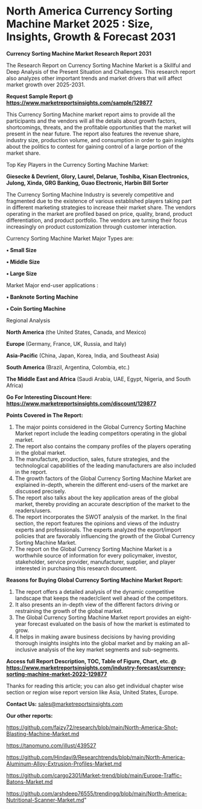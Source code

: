 # North America Currency Sorting Machine Market 2025 : Size, Insights, Growth & Forecast 2031

<strong>Currency Sorting Machine Market Research Report 2031</strong>

The Research Report on Currency Sorting Machine Market is a Skillful and Deep Analysis of the Present Situation and Challenges. This research report also analyzes other important trends and market drivers that will affect market growth over 2025-2031.

<strong>Request Sample Report @ <a href=https://www.marketreportsinsights.com/sample/129877>https://www.marketreportsinsights.com/sample/129877</a></strong>

This Currency Sorting Machine market report aims to provide all the participants and the vendors will all the details about growth factors, shortcomings, threats, and the profitable opportunities that the market will present in the near future. The report also features the revenue share, industry size, production volume, and consumption in order to gain insights about the politics to contest for gaining control of a large portion of the market share.

Top Key Players in the Currency Sorting Machine Market:

<strong>Giesecke & Devrient, Glory, Laurel, Delarue, Toshiba, Kisan Electronics, Julong, Xinda, GRG Banking, Guao Electronic, Harbin Bill Sorter</strong>

The Currency Sorting Machine Industry is severely competitive and fragmented due to the existence of various established players taking part in different marketing strategies to increase their market share. The vendors operating in the market are profiled based on price, quality, brand, product differentiation, and product portfolio. The vendors are turning their focus increasingly on product customization through customer interaction.

Currency Sorting Machine Market Major Types are:

<strong>• Small Size

• Middle Size

• Large Size</strong>

Market Major end-user applications :

<strong>• Banknote Sorting Machine

• Coin Sorting Machine</strong>

Regional Analysis

</u><strong><b>North America</b></strong> (the United States, Canada, and Mexico)

<strong><b>Europe </b></strong>(Germany, France, UK, Russia, and Italy)

<strong><b>Asia-Pacific</b></strong> (China, Japan, Korea, India, and Southeast Asia)

<strong><b>South America</b></strong> (Brazil, Argentina, Colombia, etc.)

<strong><b>The Middle East and Africa</b></strong> (Saudi Arabia, UAE, Egypt, Nigeria, and South Africa)

<strong>Go For Interesting Discount Here: <a href=https://www.marketreportsinsights.com/discount/129877>https://www.marketreportsinsights.com/discount/129877</a></strong>

<strong>Points Covered in The Report:</strong>
<ol>
  <li>The major points considered in the Global Currency Sorting Machine Market report include the leading competitors operating in the global market.</li>
  <li>The report also contains the company profiles of the players operating in the global market.</li>
  <li>The manufacture, production, sales, future strategies, and the technological capabilities of the leading manufacturers are also included in the report.</li>
  <li>The growth factors of the Global Currency Sorting Machine Market are explained in-depth, wherein the different end-users of the market are discussed precisely.</li>
  <li>The report also talks about the key application areas of the global market, thereby providing an accurate description of the market to the readers/users.</li>
  <li>The report incorporates the SWOT analysis of the market. In the final section, the report features the opinions and views of the industry experts and professionals. The experts analyzed the export/import policies that are favorably influencing the growth of the Global Currency Sorting Machine Market.</li>
  <li>The report on the Global Currency Sorting Machine Market is a worthwhile source of information for every policymaker, investor, stakeholder, service provider, manufacturer, supplier, and player interested in purchasing this research document.</li>
</ol>
<strong>Reasons for Buying Global Currency Sorting Machine Market Report:</strong>

<ol>
  <li>The report offers a detailed analysis of the dynamic competitive landscape that keeps the reader/client well ahead of the competitors.</li>
  <li>It also presents an in-depth view of the different factors driving or restraining the growth of the global market.</li>
  <li>The Global Currency Sorting Machine Market report provides an eight-year forecast evaluated on the basis of how the market is estimated to grow.</li>
  <li>It helps in making aware business decisions by having providing thorough insights insights into the global market and by making an all-inclusive analysis of the key market segments and sub-segments.</li>
</ol>
<strong>Access full Report Description, TOC, Table of Figure, Chart, etc. @ <a href=https://www.marketreportsinsights.com/industry-forecast/currency-sorting-machine-market-2022-129877>https://www.marketreportsinsights.com/industry-forecast/currency-sorting-machine-market-2022-129877</a></strong>


Thanks for reading this article; you can also get individual chapter wise section or region wise report version like Asia, United States, Europe.

<strong>Contact Us:</strong>
sales@marketreportsinsights.com

<strong>Our other reports:</strong>

<a href=https://github.com/faizy72/research/blob/main/North-America-Shot-Blasting-Machine-Market.md>https://github.com/faizy72/research/blob/main/North-America-Shot-Blasting-Machine-Market.md</a>

<a href=https://tanomuno.com/illust/439527>https://tanomuno.com/illust/439527</a>

<a href=https://github.com/Hindavi9/Researchtrends/blob/main/North-America-Aluminum-Alloy-Extrusion-Profiles-Market.md>https://github.com/Hindavi9/Researchtrends/blob/main/North-America-Aluminum-Alloy-Extrusion-Profiles-Market.md</a>

<a href=https://github.com/cargo2301/Market-trend/blob/main/Europe-Traffic-Batons-Market.md>https://github.com/cargo2301/Market-trend/blob/main/Europe-Traffic-Batons-Market.md</a>

<a href=https://github.com/arshdeep76555/trendingg/blob/main/North-America-Nutritional-Scanner-Market.md>https://github.com/arshdeep76555/trendingg/blob/main/North-America-Nutritional-Scanner-Market.md</a>"
